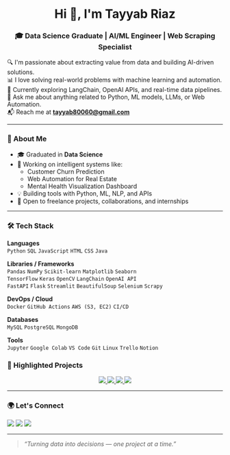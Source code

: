 <h1 align="center">Hi 👋, I'm Tayyab Riaz</h1>
<h3 align="center">🎓 Data Science Graduate | AI/ML Engineer | Web Scraping Specialist</h3>

🔍 I'm passionate about extracting value from data and building AI-driven solutions.  
📊 I love solving real-world problems with machine learning and automation.  
🌱 Currently exploring LangChain, OpenAI APIs, and real-time data pipelines.  
💬 Ask me about anything related to Python, ML models, LLMs, or Web Automation.  
📬 Reach me at **tayyab80060@gmail.com**

---

### 🧠 About Me

- 🎓 Graduated in **Data Science**
- 🔭 Working on intelligent systems like:
  - Customer Churn Prediction
  - Web Automation for Real Estate
  - Mental Health Visualization Dashboard
- 💡 Building tools with Python, ML, NLP, and APIs
- 🤝 Open to freelance projects, collaborations, and internships

---

### 🛠️ Tech Stack

**Languages**  
`Python` `SQL` `JavaScript` `HTML` `CSS` `Java`

**Libraries / Frameworks**  
`Pandas` `NumPy` `Scikit-learn` `Matplotlib` `Seaborn`  
`TensorFlow` `Keras` `OpenCV` `LangChain` `OpenAI API`  
`FastAPI` `Flask` `Streamlit` `BeautifulSoup` `Selenium` `Scrapy`

**DevOps / Cloud**  
`Docker` `GitHub Actions` `AWS (S3, EC2)` `CI/CD`

**Databases**  
`MySQL` `PostgreSQL` `MongoDB`

**Tools**  
`Jupyter` `Google Colab` `VS Code` `Git` `Linux` `Trello` `Notion`


### 🚀 Highlighted Projects

<p align="center">

  <a href="https://github.com/Tayyriaz/Professional-Questionnaire-Platform">
    <img src="https://github-readme-stats.vercel.app/api/pin/?username=Tayyriaz&repo=Professional-Questionnaire-Platform&theme=radical" />
  </a>

  <a href="https://github.com/Tayyriaz/Pain-intensity-Detection">
    <img src="https://github-readme-stats.vercel.app/api/pin/?username=Tayyriaz&repo=Pain-intensity-Detection&theme=radical" />
  </a>

  <a href="https://github.com/Tayyriaz/Callbot_Using_LLM_And_Twillio">
    <img src="https://github-readme-stats.vercel.app/api/pin/?username=Tayyriaz&repo=Callbot_Using_LLM_And_Twillio&theme=radical" />
  </a>

  <a href="https://github.com/Tayyriaz/Bas-selfnet-salient-object-detection">
    <img src="https://github-readme-stats.vercel.app/api/pin/?username=Tayyriaz&repo=Bas-selfnet-salient-object-detection&theme=radical" />
  </a>

</p>

---

### 🌍 Let's Connect

<a href="mailto:tayyab80060@gmail.com"><img src="https://img.shields.io/badge/Gmail-D14836?style=for-the-badge&logo=gmail&logoColor=white"/></a>
<a href="https://www.linkedin.com/in/tayyab-riaz-819850253/"><img src="https://img.shields.io/badge/LinkedIn-blue?style=for-the-badge&logo=linkedin&logoColor=white"/></a>
<a href="https://github.com/Tayyriaz"><img src="https://img.shields.io/badge/GitHub-black?style=for-the-badge&logo=github&logoColor=white"/></a>

---

> _“Turning data into decisions — one project at a time.”_
